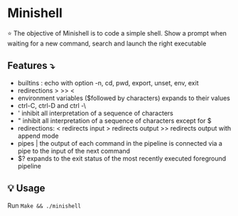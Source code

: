 # Minishell
⭐️ The objective of Minishell is to code a simple shell. Show a prompt when waiting for a new command, search and launch the right executable

## Features ⤵️
- builtins : echo with option -n, cd, pwd, export, unset, env, exit
- redirections > >> <
- environment variables ($followed by characters) expands to their values
- ctrl-C, ctrl-D and ctrl -\
- ' inhibit all interpretation of a sequence of characters
- " inhibit all interpretation of a sequence of characters except for $
- redirections: < redirects input > redirects output >> redirects output with append mode
- pipes | the output of each command in the pipeline is connected via a pipe to the input of the next command
- $? expands to the exit status of the most recently executed foreground pipeline

## 💡 Usage
Run ``Make && ./minishell``
